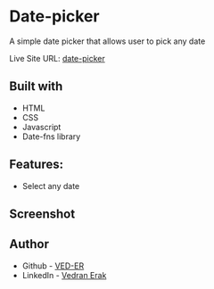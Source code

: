 # Date-picker

A simple date picker that allows user to pick any date

Live Site URL: [date-picker](https://date-picker-9277e.web.app/)


## Built with

- HTML
- CSS
- Javascript
- Date-fns library


## Features:

- Select any date

## Screenshot




## Author

- Github - [VED-ER](https://github.com/VED-ER)
- LinkedIn - [Vedran Erak](https://www.linkedin.com/in/vedran-erak-9b8321212/)


